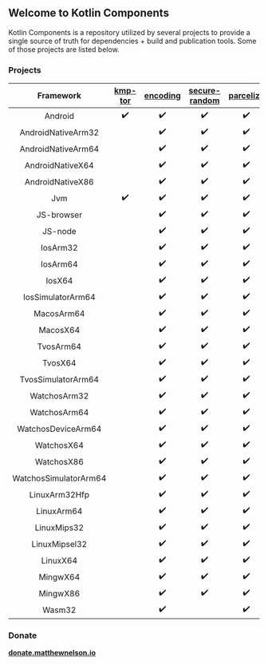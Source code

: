 ## Welcome to Kotlin Components

Kotlin Components is a repository utilized by several projects to provide a 
single source of truth for dependencies + build and publication tools. Some 
of those projects are listed below.

### Projects

|       Framework       | [kmp-tor][1] | [encoding][2] | [secure-random][3] | [parcelize][4] | [value-clazz][5] | [build-configuration][6] | [coroutines][7] | [request][8] |
| :-------------------: | :----------: | :-----------: | :----------------: | :------------: | :--------------: | :----------------------: | :-------------: | :----------: |
| Android               | ✔️            | ✔️             | ✔️                  | ✔️              | ✔️                | ✔️                        | ✔️               | ✔️            |
| AndroidNativeArm32    |              | ✔️             | ✔️                  | ✔️              | ✔️                | ✔️                        |                 |              |
| AndroidNativeArm64    |              | ✔️             | ✔️                  | ✔️              | ✔️                | ✔️                        |                 |              |
| AndroidNativeX64      |              | ✔️             | ✔️                  | ✔️              | ✔️                | ✔️                        |                 |              |
| AndroidNativeX86      |              | ✔️             | ✔️                  | ✔️              | ✔️                | ✔️                        |                 |              |
| Jvm                   | ✔️            | ✔️             | ✔️                  | ✔️              | ✔️                | ✔️                        | ✔️               | ✔️            |
| JS-browser            |              | ✔️             | ✔️                  | ✔️              | ✔️                | ✔️                        | ✔️               | ✔️            |
| JS-node               |              | ✔️             | ✔️                  | ✔️              | ✔️                | ✔️                        | ✔️               | ✔️            |
| IosArm32              |              | ✔️             | ✔️                  | ✔️              | ✔️                | ✔️                        | ✔️               | ✔️            |
| IosArm64              |              | ✔️             | ✔️                  | ✔️              | ✔️                | ✔️                        | ✔️               | ✔️            |
| IosX64                |              | ✔️             | ✔️                  | ✔️              | ✔️                | ✔️                        | ✔️               | ✔️            |
| IosSimulatorArm64     |              | ✔️             | ✔️                  | ✔️              | ✔️                | ✔️                        | ✔️               | ✔️            |
| MacosArm64            |              | ✔️             | ✔️                  | ✔️              | ✔️                | ✔️                        | ✔️               | ✔️            |
| MacosX64              |              | ✔️             | ✔️                  | ✔️              | ✔️                | ✔️                        | ✔️               | ✔️            |
| TvosArm64             |              | ✔️             | ✔️                  | ✔️              | ✔️                | ✔️                        | ✔️               | ✔️            |
| TvosX64               |              | ✔️             | ✔️                  | ✔️              | ✔️                | ✔️                        | ✔️               | ✔️            |
| TvosSimulatorArm64    |              | ✔️             | ✔️                  | ✔️              | ✔️                | ✔️                        | ✔️               | ✔️            |
| WatchosArm32          |              | ✔️             | ✔️                  | ✔️              | ✔️                | ✔️                        | ✔️               | ✔️            |
| WatchosArm64          |              | ✔️             | ✔️                  | ✔️              | ✔️                | ✔️                        | ✔️               | ✔️            |
| WatchosDeviceArm64    |              | ✔️             | ✔️                  | ✔️              | ✔️                | ✔️                        |                 |              |
| WatchosX64            |              | ✔️             | ✔️                  | ✔️              | ✔️                | ✔️                        | ✔️               | ✔️            |
| WatchosX86            |              | ✔️             | ✔️                  | ✔️              | ✔️                | ✔️                        | ✔️               | ✔️            |
| WatchosSimulatorArm64 |              | ✔️             | ✔️                  | ✔️              | ✔️                | ✔️                        | ✔️               | ✔️            |
| LinuxArm32Hfp         |              | ✔️             | ✔️                  | ✔️              | ✔️                | ✔️                        |                 |              |
| LinuxArm64            |              | ✔️             | ✔️                  | ✔️              | ✔️                | ✔️                        |                 |              |
| LinuxMips32           |              | ✔️             | ✔️                  | ✔️              | ✔️                | ✔️                        |                 |              |
| LinuxMipsel32         |              | ✔️             | ✔️                  | ✔️              | ✔️                | ✔️                        |                 |              |
| LinuxX64              |              | ✔️             | ✔️                  | ✔️              | ✔️                | ✔️                        | ✔️               | ✔️            |
| MingwX64              |              | ✔️             | ✔️                  | ✔️              | ✔️                | ✔️                        | ✔️               | ✔️            |
| MingwX86              |              | ✔️             | ✔️                  | ✔️              | ✔️                | ✔️                        |                 |              |
| Wasm32                |              | ✔️             |                    | ✔️              | ✔️                | ✔️                        |                 |              |

### Donate

**[donate.matthewnelson.io](https://donate.matthewnelson.io)**

[1]: https://github.com/05nelsonm/kmp-tor
[2]: https://github.com/05nelsonm/component-encoding
[3]: https://github.com/05nelsonm/secure-random
[4]: https://github.com/05nelsonm/component-parcelize
[5]: https://github.com/05nelsonm/component-value-clazz
[6]: https://github.com/05nelsonm/component-build-configuration
[7]: https://github.com/05nelsonm/component-coroutines
[8]: https://github.com/05nelsonm/component-request
